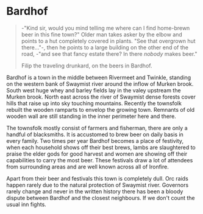 # Bardhof

> -"Kind sir, would you mind telling me where can I find home-brewn beer in
> this fine town?" Older man takes asker by the elbow and points to a hut
> completely covered in plants. "See that overgrown hut there..."-, then he
> points to a large building on the other end of the road, -"and see that fancy
> estate there? In there _nobody_ makes beer."
>
> Filip the traveling drunkard, on the beers in Bardhof.

Bardhof is a town in the middle between Rivermeet and Twinkle, standing on the
western bank of Swaymist river around the inflow of Murken brook. South west
huge whey and barley fields lay in the valey upstream the Murken brook. North
east across the river of Swaymist dense forests cover hills that raise up into
sky touching mountains. Recently the townsfolk rebuilt the wooden ramparts to
envelop the growing town. Remnants of old wooden wall are still standing in the
inner perimeter here and there.

The townsfolk mostly consist of farmers and fisherman, there are only a handful
of blacksmiths. It is accustomed to brew beer on daily basis in every family.
Two times per year Bardhof becomes a place of festivity, when each household
shows off their best brews, lambs are slaughtered to praise the elder gods for
good harvest and women are showing off their capabilities to carry the most
beer. These festivals draw a lot of attendees from surrounding areas and are
well known across all of Ironfire.

Apart from their beer and festivals this town is completely dull. Orc raids
happen rarely due to the natural protection of Swaymist river. Governors rarely
change and never in the written history there has been a bloody dispute between
Bardhof and the closest neighbours. If we don't count the usual inn fights.

